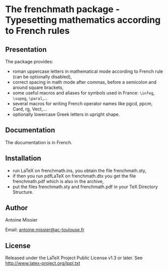 # The frenchmath package - Typesetting mathematics according to French rules


## Presentation

The package provides:
- roman uppercase letters in mathematical mode according to French rule (can be optionally disabled),
- correct spacing in math mode after commas, before a semicolon and around square brackets,
- some useful macros and aliases for symbols used in France: `\infeg`, `\supeg`, `\paral`,...
- several macros for writing French operator names like pgcd, ppcm, Card, rg, Vect,...
- optionally lowercase Greek letters in upright shape.


## Documentation

The documentation is in French.


## Installation

- run LaTeX on frenchmath.ins, you obtain the file frenchmath.sty,
- if then you run pdfLaTeX on frenchmath.dtx you get the file frenchmath.pdf which is also in the archive,
- put the files frenchmath.sty and frenchmath.pdf in your TeX Directory Structure.


## Author

Antoine Missier 

Email: antoine.missier@ac-toulouse.fr


## License

Released under the LaTeX Project Public License v1.3 or later. 
See http://www.latex-project.org/lppl.txt
